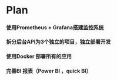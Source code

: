 # Plan







#### 使用Prometheus + Grafana搭建监控系统

#### 拆分后台API为3个独立的项目，独立部署开发

#### 使用Docker 部署所有的应用

#### 完善BI 报表（Power BI ，quick BI）

